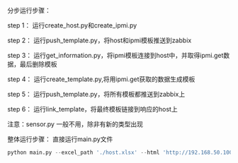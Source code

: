 分步运行步骤：

step 1： 运行create_host.py和create_ipmi.py

step 2： 运行push_template.py，将host和ipmi模板推送到zabbix

step 3： 运行get_information.py，将ipmi模板连接到host中，并取得ipmi.get数据，最后删除模板

step 4： 运行create_template.py,将用ipmi.get获取的数据生成模板

step 5： 运行push_template.py，将所有模板都推送到zabbix上

step 6： 运行link_template，将最终模板链接到响应的host上

注意：sensor.py 一般不用，除非有新的类型出现

整体运行步骤：
直接运行main.py文件

``` python
python main.py --excel_path './host.xlsx' --html 'http://192.168.50.100:18080'
```